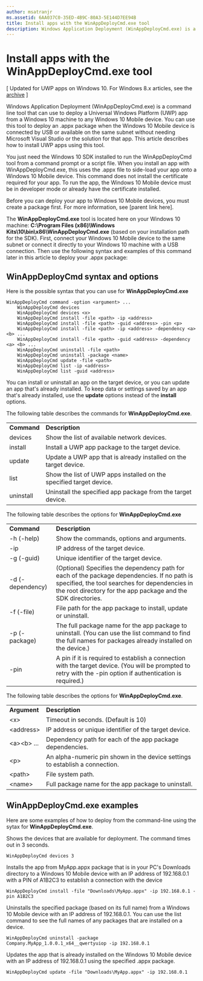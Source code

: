 ```yaml
---
author: msatranjr
ms.assetid: 6AA037C0-35ED-4B9C-80A3-5E144D7EE94B
title: Install apps with the WinAppDeployCmd.exe tool
description: Windows Application Deployment (WinAppDeployCmd.exe) is a command line tool that can use to deploy a Universal Windows Platform (UWP) app from a Windows 10 machine to any Windows 10 Mobile device.
---
```

# Install apps with the WinAppDeployCmd.exe tool

\[ Updated for UWP apps on Windows 10. For Windows 8.x articles, see the [archive](http://go.microsoft.com/fwlink/p/?linkid=619132) \]

Windows Application Deployment (WinAppDeployCmd.exe) is a command line tool that can use to deploy a Universal Windows Platform (UWP) app from a Windows 10 machine to any Windows 10 Mobile device. You can use this tool to deploy an .appx package when the Windows 10 Mobile device is connected by USB or available on the same subnet without needing Microsoft Visual Studio or the solution for that app. This article describes how to install UWP apps using this tool.

You just need the Windows 10 SDK installed to run the WinAppDeployCmd tool from a command prompt or a script file. When you install an app with WinAppDeployCmd.exe, this uses the .appx file to side-load your app onto a Windows 10 Mobile device. This command does not install the certificate required for your app. To run the app, the Windows 10 Mobile device must be in developer mode or already have the certificate installed.

Before you can deploy your app to Windows 10 Mobile devices, you must create a package first. For more information, see \[parent link here\].

The **WinAppDeployCmd.exe** tool is located here on your Windows 10 machine: **C:\\Program Files (x86)\\Windows Kits\\10\\bin\\x86\\WinAppDeployCmd.exe** (based on your installation path for the SDK). First, connect your Windows 10 Mobile device to the same subnet or connect it directly to your Windows 10 machine with a USB connection. Then use the following syntax and examples of this command later in this article to deploy your .appx package:

## WinAppDeployCmd syntax and options

Here is the possible syntax that you can use for **WinAppDeployCmd.exe**

``` syntax
WinAppDeployCmd command -option <argument> ...
    WinAppDeployCmd devices
    WinAppDeployCmd devices <x>
    WinAppDeployCmd install -file <path> -ip <address>
    WinAppDeployCmd install -file <path> -guid <address> -pin <p>
    WinAppDeployCmd install -file <path> -ip <address> -dependency <a> <b> ...
    WinAppDeployCmd install -file <path> -guid <address> -dependency <a> <b> ...
    WinAppDeployCmd uninstall -file <path>
    WinAppDeployCmd uninstall -package <name>
    WinAppDeployCmd update -file <path>
    WinAppDeployCmd list -ip <address>
    WinAppDeployCmd list -guid <address>
```

You can install or uninstall an app on the target device, or you can update an app that's already installed. To keep data or settings saved by an app that's already installed, use the **update** options instead of the **install** options.

The following table describes the commands for **WinAppDeployCmd.exe**.

|             |                                                                     |
|-------------|---------------------------------------------------------------------|
| **Command** | **Description**                                                     |
| devices     | Show the list of available network devices.                         |
| install     | Install a UWP app package to the target device.                     |
| update      | Update a UWP app that is already installed on the target device.    |
| list        | Show the list of UWP apps installed on the specified target device. |
| uninstall   | Uninstall the specified app package from the target device.         |

 

The following table describes the options for **WinAppDeployCmd.exe**

|                  |                                                                                                                                                                                                               |
|------------------|---------------------------------------------------------------------------------------------------------------------------------------------------------------------------------------------------------------|
| **Command**      | **Description**                                                                                                                                                                                               |
| -h (-help)       | Show the commands, options and arguments.                                                                                                                                                                     |
| -ip              | IP address of the target device.                                                                                                                                                                              |
| -g (-guid)       | Unique identifier of the target device.                                                                                                                                                                       |
| -d (-dependency) | (Optional) Specifies the dependency path for each of the package dependencies. If no path is specified, the tool searches for dependencies in the root directory for the app package and the SDK directories. |
| -f (-file)       | File path for the app package to install, update or uninstall.                                                                                                                                                |
| -p (-package)    | The full package name for the app package to uninstall. (You can use the list command to find the full names for packages already installed on the device.)                                                   |
| -pin             | A pin if it is required to establish a connection with the target device. (You will be prompted to retry with the -pin option if authentication is required.)                                                 |

 

The following table describes the options for **WinAppDeployCmd.exe**.

|                        |                                                                              |
|------------------------|------------------------------------------------------------------------------|
| **Argument**           | **Description**                                                              |
| &lt;x&gt;              | Timeout in seconds. (Default is 10)                                          |
| &lt;address&gt;        | IP address or unique identifier of the target device.                        |
| &lt;a&gt;&lt;b&gt; ... | Dependency path for each of the app package dependencies.                    |
| &lt;p&gt;              | An alpha-numeric pin shown in the device settings to establish a connection. |
| &lt;path&gt;           | File system path.                                                            |
| &lt;name&gt;           | Full package name for the app package to uninstall.                          |

 
## WinAppDeployCmd.exe examples

Here are some examples of how to deploy from the command-line using the sytax for **WinAppDeployCmd.exe**.

Shows the devices that are available for deployment. The command times out in 3 seconds.

``` syntax
WinAppDeployCmd devices 3
```

Installs the app from MyApp.appx package that is in your PC's Downloads directory to a Windows 10 Mobile device with an IP address of 192.168.0.1 with a PIN of A1B2C3 to establish a connection with the device

``` syntax
WinAppDeployCmd install -file "Downloads\MyApp.appx" -ip 192.168.0.1 -pin A1B2C3
```

Uninstalls the specified package (based on its full name) from a Windows 10 Mobile device with an IP address of 192.168.0.1. You can use the list command to see the full names of any packages that are installed on a device.

``` syntax
WinAppDeployCmd uninstall -package Company.MyApp_1.0.0.1_x64__qwertyuiop -ip 192.168.0.1
```

Updates the app that is already installed on the Windows 10 Mobile device with an IP address of 192.168.0.1 using the specified .appx package.

``` syntax
WinAppDeployCmd update -file "Downloads\MyApp.appx" -ip 192.168.0.1
```



<!--HONumber=Jun16_HO3-->


